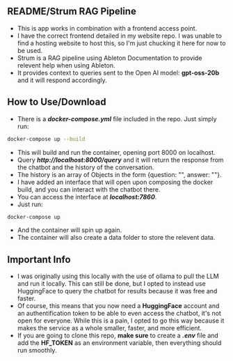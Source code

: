 ## README/Strum RAG Pipeline

- This is app works in combination with a frontend access point.
- I have the correct frontend detailed in my website repo. I was unable to find a hosting website to host this, so I'm just chucking it here for now to be used. 
- Strum is a RAG pipeline using Ableton Documentation to provide relevent help when using Ableton.
- It provides context to queries sent to the Open AI model: **gpt-oss-20b** and it will respond accordingly. 

## How to Use/Download
- There is a ***docker-compose.yml*** file included in the repo. Just simply run:
```bash
docker-compose up --build
```
- This will build and run the container, opening port 8000 on localhost.
- Query ***http://localhost:8000/query*** and it will return the response from the chatbot and the history of the conversation.
- The history is an array of Objects in the form {question: "", answer: ""}.
- I have added an interface that will open upon composing the docker build, and you can interact with the chatbot there.
- You can access the interface at ***localhost:7860***.
- Just run:
```bash
docker-compose up
```
- And the container will spin up again.
- The container will also create a data folder to store the relevent data.

## Important Info
- I was originally using this locally with the use of ollama to pull the LLM and run it locally. This can still be done, but I opted to instead use HuggingFace to query the chatbot for results because it was free and faster. 
- Of course, this means that you now need a **HuggingFace** account and an authentification token to be able to even access the chatbot, it's not open for everyone. While this is a pain, I opted to go this way because it makes the service as a whole smaller, faster, and more efficient.
- If you are going to clone this repo, **make sure** to create a ***.env*** file and add the **HF_TOKEN** as an environment variable, then everything should run smoothly.